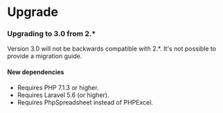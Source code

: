 # Upgrade

### Upgrading to 3.0 from 2.*

Version 3.0 will not be backwards compatible with 2.*. It's not possible to provide a migration guide.

#### New dependencies

* Requires PHP 7.1.3 or higher.
* Requires Laravel 5.6 (or higher).
* Requires PhpSpreadsheet instead of PHPExcel.
